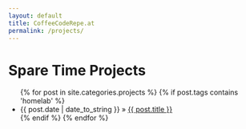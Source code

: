 ```yaml
---
layout: default
title: CoffeeCodeRepe.at
permalink: /projects/
---
```


<div id="projects">
  <h1>Spare Time Projects</h1>
  <ul class="posts">
    {% for post in site.categories.projects %}
      {% if post.tags contains 'homelab' %}
        <li><span>{{ post.date | date_to_string }}</span> &raquo; <a href="{{ post.url }}">{{ post.title }}</a></li>
      {% endif %}
    {% endfor %}
  </ul>
</div>
